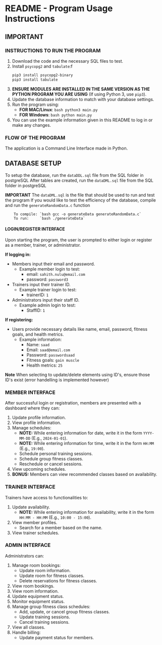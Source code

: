# README - Program Usage Instructions

## IMPORTANT

### INSTRUCTIONS TO RUN THE PROGRAM
1. Download the code and the necessary SQL files to test.
2. Install `psycopg2` and `tabulate`:f
    ```bash
    pip3 install psycopg2-binary
    pip3 install tabulate
    ```
3. **ENSURE MODULES ARE INSTALLED IN THE SAME VERSION AS THE PYTHON PROGRAM YOU ARE USING** (If using Python 3, use `pip3`).
4. Update the database information to match with your database settings.
5. Run the program using:
    - **FOR MAC/Linux**: `bash python3 main.py`
    - **FOR Windows**: `bash python main.py`
6. You can use the example information given in this README to log in or make any changes.

### FLOW OF THE PROGRAM
The application is a Command Line Interface made in Python.

## DATABASE SETUP
To setup the database, run the `dataDDL.sql` file from the SQL folder in postgreSQL
After tables are created, run the `dataDML.sql` file from the SQL folder in postgreSQL

**IMPORTANT** 
    The `dataDML.sql` is the file that should be used to run and test the program
    If you would like to test the efficiency of the database, compile and run the `generateRandomData.c` function

        To compile: `bash gcc -o generateData generateRandomData.c`
        To run:     `bash ./generateData`


#### LOGIN/REGISTER INTERFACE
Upon starting the program, the user is prompted to either login or register as a member, trainer, or administrator.

**If logging in:**
- Members input their email and password.
    - Example member login to test: 
        - email: `sahith.nulu@email.com`
        - password: `password3`
- Trainers input their trainer ID.
    - Example trainer login to test: 
        - trainerID: `1`
- Administrators input their staff ID.
    - Example admin login to test: 
        - StaffID: `1`

**If registering:**
- Users provide necessary details like name, email, password, fitness goals, and health metrics.
    - Example information: 
        - Name: `saad`
        - Email: `saad@email.com`
        - Password: `passwordsaad`
        - Fitness goals: `gain muscle`
        - Health metrics: `25`

**Note** When selecting to update/delete elements using ID's, ensure those ID's exist (error handelling is implemented however)

### MEMBER INTERFACE
After successful login or registration, members are presented with a dashboard where they can:
1. Update profile information.
2. View profile information.
3. Manage schedules:
    - **NOTE:** While entering information for date, write it in the form `YYYY-MM-DD` (E.g., `2024-01-01`).
    - **NOTE:** While entering information for time, write it in the form `HH:MM` (E.g., `19:00`).
    - Schedule personal training sessions.
    - Schedule group fitness classes.
    - Reschedule or cancel sessions.
4. View upcoming schedules.
5. **BONUS:** Members can view recommended classes based on availability.

### TRAINER INTERFACE
Trainers have access to functionalities to:
1. Update availability.
    - **NOTE:** While entering information for availability, write it in the form `HH:MM - HH:MM` (E.g., `10:00 - 15:00`).
2. View member profiles.
    - Search for a member based on the name.
3. View trainer schedules.

### ADMIN INTERFACE
Administrators can:
1. Manage room bookings:
    - Update room information.
    - Update room for fitness classes.
    - Delete reservations for fitness classes.
2. View room bookings.
3. View room information.
4. Update equipment status.
5. Monitor equipment status.
6. Manage group fitness class schedules:
    - Add, update, or cancel group fitness classes.
    - Update training sessions.
    - Cancel training sessions.
7. View all classes.
8. Handle billing:
    - Update payment status for members.
